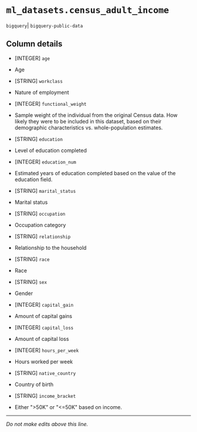 # `ml_datasets.census_adult_income`
`bigquery`| `bigquery-public-data`

## Column details
* [INTEGER]   `age`
 - Age
* [STRING]    `workclass`
 - Nature of employment
* [INTEGER]   `functional_weight`
 - Sample weight of the individual from the original Census data. How likely they were to be included in this dataset, based on their demographic characteristics vs. whole-population estimates.
* [STRING]    `education`
 - Level of education completed
* [INTEGER]   `education_num`
 - Estimated years of education completed based on the value of the education field.
* [STRING]    `marital_status`
 - Marital status
* [STRING]    `occupation`
 - Occupation category
* [STRING]    `relationship`
 - Relationship to the household
* [STRING]    `race`
 - Race
* [STRING]    `sex`
 - Gender
* [INTEGER]   `capital_gain`
 - Amount of capital gains
* [INTEGER]   `capital_loss`
 - Amount of capital loss
* [INTEGER]   `hours_per_week`
 - Hours worked per week
* [STRING]    `native_country`
 - Country of birth
* [STRING]    `income_bracket`
 - Either ">50K" or "<=50K" based on income.

-------------------------------------------------------------------------------
*Do not make edits above this line.*
